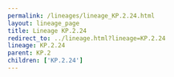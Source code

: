 ```yaml
---
permalink: /lineages/lineage_KP.2.24.html
layout: lineage_page
title: Lineage KP.2.24
redirect_to: ../lineage.html?lineage=KP.2.24
lineage: KP.2.24
parent: KP.2
children: ['KP.2.24']
---
```

